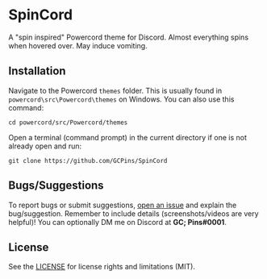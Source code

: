 # SpinCord
A "spin inspired" Powercord theme for Discord. Almost everything spins when hovered over. May induce vomiting.

## Installation 
Navigate to the Powercord `themes` folder. This is usually found in `powercord\src\Powercord\themes` on Windows. You can also use this command: 
```
cd powercord/src/Powercord/themes
```
Open a terminal (command prompt) in the current directory if one is not already open and run:
```
git clone https://github.com/GCPins/SpinCord
```

## Bugs/Suggestions
To report bugs or submit suggestions, [open an issue](https://github.com/GCPins/SpinCord/issues/new/choose) and explain the bug/suggestion. Remember to include details (screenshots/videos are very helpful)! You can optionally DM me on Discord at **GC; Pins#0001**.

## License
See the [LICENSE](https://github.com/GCPins/SpinCord/blob/master/LICENSE) for license rights and limitations (MIT).